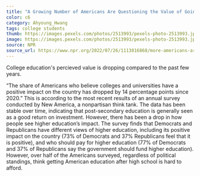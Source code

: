 ```yaml
---
title: "A Growing Number of Americans Are Questioning the Value of Going To College"
color: c6
category: Ahyoung_Hwang
tags: college students
thumb: https://images.pexels.com/photos/2513993/pexels-photo-2513993.jpeg?auto=compress&cs=tinysrgb&w=350
image: https://images.pexels.com/photos/2513993/pexels-photo-2513993.jpeg?auto=compress&cs=tinysrgb&w=600
source: NPR
source_url: https://www.npr.org/2022/07/26/1113816868/more-americans-are-questioning-whether-college-has-a-positive-impact
---
```

College education's percieved value is dropping compared to the past few years.
<!--more-->

“The share of Americans who believe colleges and universities have a positive impact on the country has dropped by 14 percentage points since 2020.” This is according to the most recent results of an annual survey conducted by New America, a nonpartisan think tank. The data has been stable over time, indicating that post-secondary education is generally seen as a good return on investment. However, there has been a drop in how people see higher education’s impact. The survey finds that Democrats and Republicans have different views of higher education, including its positive impact on the country (73% of Democrats and 37% Republicans feel that it is positive), and who should pay for higher education (77% of Democrats and 37% of Republicans say the government should fund higher education). However, over half  of the Americans surveyed, regardless of political standings, think getting American education after high school is hard to afford.
